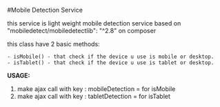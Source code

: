 #Mobile Detection Service

this service is light weight mobile detection service based on
 "mobiledetect/mobiledetectlib": "^2.8" on composer 
 
 this class have 2 basic methods:
    
    - isMobile() - that check if the device u use is mobile or desktop.
    - isTablet() - that check if the device u use is tablet or desktop.
    
    
 **USAGE:**
  
  1. make ajax call with key : mobileDetection = for isMobile
  2. make ajax call with key : tabletDetection = for isTablet
   
   
    
